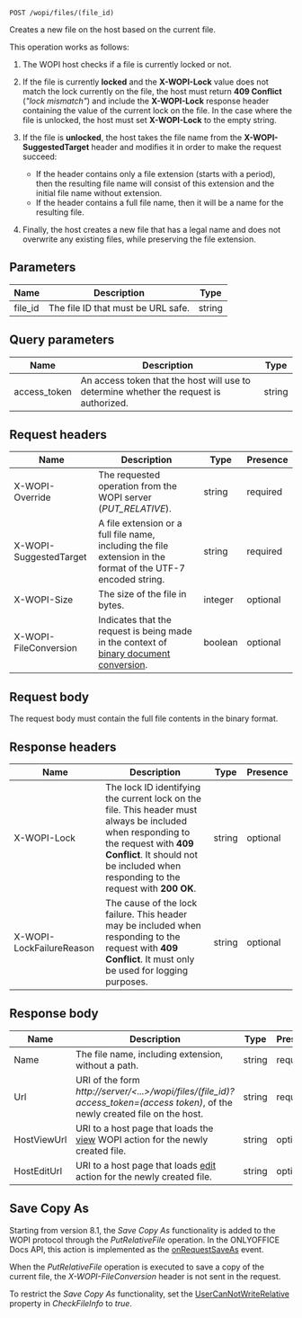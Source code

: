 `POST /wopi/files/(file_id)`

Creates a new file on the host based on the current file.

This operation works as follows:

1. The WOPI host checks if a file is currently locked or not.

2. If the file is currently **locked** and the **X-WOPI-Lock** value does not match the lock currently on the file, the host must return **409 Conflict** (*"lock mismatch"*) and include the **X-WOPI-Lock** response header containing the value of the current lock on the file. In the case where the file is unlocked, the host must set **X-WOPI-Lock** to the empty string.

3. If the file is **unlocked**, the host takes the file name from the **X-WOPI-SuggestedTarget** header and modifies it in order to make the request succeed:

   - If the header contains only a file extension (starts with a period), then the resulting file name will consist of this extension and the initial file name without extension.
   - If the header contains a full file name, then it will be a name for the resulting file.

4. Finally, the host creates a new file that has a legal name and does not overwrite any existing files, while preserving the file extension.

## Parameters

| Name     | Description                        | Type   |
| -------- | ---------------------------------- | ------ |
| file\_id | The file ID that must be URL safe. | string |

## Query parameters

| Name          | Description                                                                            | Type   |
| ------------- | -------------------------------------------------------------------------------------- | ------ |
| access\_token | An access token that the host will use to determine whether the request is authorized. | string |

## Request headers

| Name                   | Description                                                                                                                           | Type    | Presence |
| ---------------------- | ------------------------------------------------------------------------------------------------------------------------------------- | ------- | -------- |
| X-WOPI-Override        | The requested operation from the WOPI server (*PUT\_RELATIVE*).                                                                       | string  | required |
| X-WOPI-SuggestedTarget | A file extension or a full file name, including the file extension in the format of the UTF-7 encoded string.                         | string  | required |
| X-WOPI-Size            | The size of the file in bytes.                                                                                                        | integer | optional |
| X-WOPI-FileConversion  | Indicates that the request is being made in the context of [binary document conversion](../../Editing%20binary%20documents/index.md). | boolean | optional |

## Request body

The request body must contain the full file contents in the binary format.

## Response headers

| Name                     | Description                                                                                                                                                                                                               | Type   | Presence |
| ------------------------ | ------------------------------------------------------------------------------------------------------------------------------------------------------------------------------------------------------------------------- | ------ | -------- |
| X-WOPI-Lock              | The lock ID identifying the current lock on the file. This header must always be included when responding to the request with **409 Conflict**. It should not be included when responding to the request with **200 OK**. | string | optional |
| X-WOPI-LockFailureReason | The cause of the lock failure. This header may be included when responding to the request with **409 Conflict**. It must only be used for logging purposes.                                                               | string | optional |

## Response body

| Name        | Description                                                                                                                       | Type   | Presence |
| ----------- | --------------------------------------------------------------------------------------------------------------------------------- | ------ | -------- |
| Name        | The file name, including extension, without a path.                                                                               | string | required |
| Url         | URI of the form *http\://server/<...>/wopi/files/(file\_id)?access\_token=(access token)*, of the newly created file on the host. | string | required |
| HostViewUrl | URI to a host page that loads the [view](../../WOPI%20discovery/index.md#wopi-actions) WOPI action for the newly created file.    | string | optional |
| HostEditUrl | URI to a host page that loads [edit](../../WOPI%20discovery/index.md#wopi-actions) action for the newly created file.             | string | optional |

## Save Copy As

Starting from version 8.1, the *Save Copy As* functionality is added to the WOPI protocol through the *PutRelativeFile* operation. In the ONLYOFFICE Docs API, this action is implemented as the [onRequestSaveAs](../../../Usage%20API/Config/Events/index.md#onrequestsaveas) event.

When the *PutRelativeFile* operation is executed to save a copy of the current file, the *X-WOPI-FileConversion* header is not sent in the request.

To restrict the *Save Copy As* functionality, set the [UserCanNotWriteRelative](../CheckFileInfo/index.md#usercannotwriterelative) property in *CheckFileInfo* to *true*.
